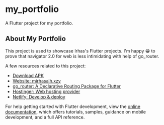 # my_portfolio

A Flutter project for my portfolio.

## About My Portfolio

This project is used to showcase Irhas's Flutter projects. I'm happy 😁 to prove that navigator 2.0 for web is less intimidating with help of go_router.

A few resources related to this project:

- [Download APK](https://www.dropbox.com/s/o4p1d5oh8mq4fgq/2023-01-15%20-%20Flutter%20Folio.apk?dl=0)
- [Website: mirhasalh.xzy](https://mirhasalh.xyz/)
- [go_router: A Declarative Routing Package for Flutter](https://pub.dev/packages/go_router)
- [Hostinger: Web hosting provider](https://www.hostinger.com/)
- [Netlify: Develop & deploy](https://www.netlify.com/)

For help getting started with Flutter development, view the
[online documentation](https://docs.flutter.dev/), which offers tutorials,
samples, guidance on mobile development, and a full API reference.

